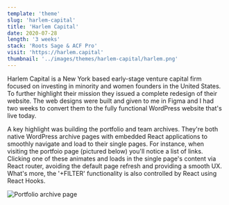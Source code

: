 ```yaml
---
template: 'theme'
slug: 'harlem-capital'
title: 'Harlem Capital'
date: 2020-07-28
length: '3 weeks'
stack: 'Roots Sage & ACF Pro'
visit: 'https://harlem.capital'
thumbnail: '../images/themes/harlem-capital/harlem.png'
---
```


Harlem Capital is a New York based early-stage venture capital firm focused on investing in minority and women founders in the United States. To further highlight their mission they issued a complete redesign of their website. The web designs were built and given to me in Figma and I had two weeks to convert them to the fully functional WordPress website that's live today.

A key highlight was building the portfolio and team archives. They're both native WordPress archive pages with embedded React applications to smoothly navigate and load to their single pages. For instance, when visiting the portfoio page (pictured below) you'll notice a list of links. Clicking one of these animates and loads in the single page's content via React router, avoiding the default page refresh and providing a smooth UX. What's more, the '+FILTER' functionality is also controlled by React using React Hooks.

![Portfolio archive page](../images/harlem/harlem-portfolio.png)

